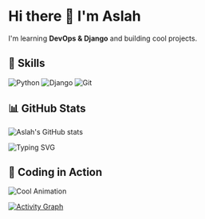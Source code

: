 # Hi there 👋 I'm Aslah

I'm learning **DevOps & Django** and building cool projects.

## 🚀 Skills
![Python](https://img.shields.io/badge/Python-3.11-blue)
![Django](https://img.shields.io/badge/Django-4.2-green)
![Git](https://img.shields.io/badge/Git-F05032-red)

## 📊 GitHub Stats
![Aslah's GitHub stats](https://github-readme-stats.vercel.app/api?username=AslahEA&show_icons=true&theme=radical)


![Typing SVG](https://readme-typing-svg.herokuapp.com?font=Fira+Code&size=24&duration=4000&pause=1000&color=F70000&center=true&vCenter=true&width=500&lines=Hello+World!;Welcome+to+My+Profile)

## 🚀 Coding in Action
![Cool Animation](https://media.giphy.com/media/l0HlBO7eyXzSZkJri/giphy.gif)

[![Activity Graph](https://github-readme-activity-graph.vercel.app/graph?username=aslahea&theme=react-dark)](https://github.com/aslahea)

